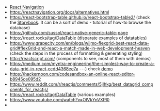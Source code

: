 * [React Navigation](https://github.com/react-navigation/)
* https://reactnavigation.org/docs/alternatives.html
* https://react-bootstrap-table.github.io/react-bootstrap-table2/   (check the [Storybook](https://storybook.js.org). It can be a sort of demo - tutorial of how-to browse the database)
* https://github.com/sussol/react-native-generic-table-page 
* https://react.rocks/tag/DataTable   (disparate examples of datatables)
* https://www.grapecity.com/en/blogs/wijmo-flexgrid-best-react-data-grid#flexGrid-and-react-a-match-made-in-web-development-heaven  (check the steps in the process of formatting & generating styling)
* http://reactscript.com/ (components to see, most of them with demos)
* https://medium.com/myntra-engineering/the-simplest-way-to-create-a-data-grid-in-react-ccdd4368ee7a   ---) check [demo](http://rishabhbits038.github.io/react-tabelify/)
* https://hackernoon.com/codesandbox-an-online-react-editor-b8945ce095d2
* https://www.reddit.com/r/reactjs/comments/5jlhkg/best_datagrid_components_for_reactjs/
* https://react.rocks/tag/DataTable  (various examples)
* https://www.youtube.com/watch?v=OlVkYnVXPl0
* 